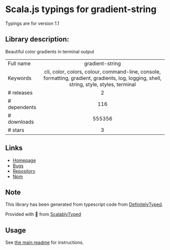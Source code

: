 
# Scala.js typings for gradient-string

Typings are for version 1.1

## Library description:
Beautiful color gradients in terminal output

|                    |                 |
| ------------------ | :-------------: |
| Full name          | gradient-string |
| Keywords           | cli, color, colors, colour, command-line, console, formatting, gradient, gradients, log, logging, shell, string, style, styles, terminal |
| # releases         | 2 |
| # dependents       | 116 |
| # downloads        | 555356 |
| # stars            | 3 |

## Links
- [Homepage](https://github.com/bokub/gradient-string)
- [Bugs](https://github.com/bokub/gradient-string/issues)
- [Repository](https://github.com/bokub/gradient-string)
- [Npm](https://www.npmjs.com/package/gradient-string)
    


## Note
This library has been generated from typescript code from [DefinitelyTyped](https://definitelytyped.org).

Provided with :purple_heart: from [ScalablyTyped](https://github.com/oyvindberg/ScalablyTyped)

## Usage
See [the main readme](../../readme.md) for instructions.


